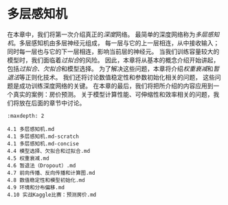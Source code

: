 # 多层感知机


在本章中，我们将第一次介绍真正的*深度*网络。
最简单的深度网络称为*多层感知机*。多层感知机由多层神经元组成，
每一层与它的上一层相连，从中接收输入；
同时每一层也与它的下一层相连，影响当前层的神经元。
当我们训练容量较大的模型时，我们面临着*过拟合*的风险。
因此，本章将从基本的概念介绍开始讲起，包括*过拟合*、*欠拟合*和模型选择。
为了解决这些问题，本章将介绍*权重衰减*和*暂退法*等正则化技术。
我们还将讨论数值稳定性和参数初始化相关的问题，
这些问题是成功训练深度网络的关键。
在本章的最后，我们将把所介绍的内容应用到一个真实的案例：房价预测。
关于模型计算性能、可伸缩性和效率相关的问题，我们将放在后面的章节中讨论。

```toc
:maxdepth: 2

4.1 多层感知机.md
4.1 多层感知机.md-scratch
4.1 多层感知机.md-concise
4.4 模型选择、欠拟合和过拟合.md
4.5 权重衰减.md
4.6 暂退法（Dropout）.md
4.7 前向传播、反向传播和计算图.md
4.8 数值稳定性和模型初始化.md
4.9 环境和分布偏移.md
4.10 实战Kaggle比赛：预测房价.md
```
